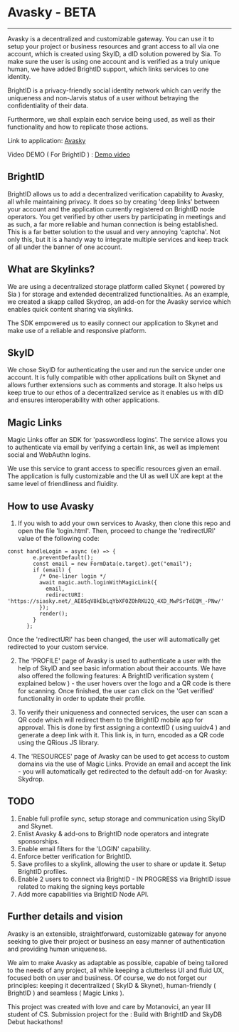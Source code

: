 # Avasky - BETA

---


Avasky is a decentralized and customizable gateway. You can use it to setup your project or business resources and grant access to all via one account, which is created using SkyID, a dID solution powered by Sia. To make sure the user is using one account and is verified as a truly unique human, we have added BrightID support, which links services to one identity.

BrightID is a privacy-friendly social identity network which can verify the uniqueness and non-Jarvis status of a user without betraying the confidentiality of their data.

Furthermore, we shall explain each service being used, as well as their functionality and how to replicate those actions.

Link to application: [Avasky](https://siasky.net/_AGAipVa9cj5uTHZIGTlbJum05N_ghmBlKFy_yiW93EMVQ/)

Video DEMO ( For BrightID ) : [Demo video](https://www.loom.com/share/aa7b0535360f42b0b5ea5a94f87a5a8f)

## BrightID



BrightID allows us to add a decentralized verification capability to Avasky, all while maintaining privacy. It does so by creating 'deep links' between your account and the application currently registered on BrightID node operators. You get verified by other users by participating in meetings and as such, a far more reliable and human connection is being established. This is a far better solution to the usual and very annoying 'captcha'. Not only this, but it is a handy way to integrate multiple services and keep track of all under the banner of one account.

## What are Skylinks?



We are using a decentralized storage platform called Skynet ( powered by Sia ) for storage and extended decentralized functionalities. As an example, we created a skapp called Skydrop, an add-on for the Avasky service which enables quick content sharing via skylinks.

The SDK empowered us to easily connect our application to Skynet and make use of a reliable and responsive platform.

## SkyID

We chose SkyID for authenticating the user and run the service under one account. It is fully compatible with other applications built on Skynet and allows further extensions such as comments and storage. It also helps us keep true to our ethos of a decentralized service as it enables us with dID and ensures interoperability with other applications.

## Magic Links



Magic Links offer an SDK for 'passwordless logins'. The service allows you to authenticate via email by verifying a certain link, as well as implement social and WebAuthn logins.

We use this service to grant access to specific resources given an email. The application is fully customizable and the UI as well UX
are kept at the same level of friendliness and fluidity.

## How to use Avasky

1. If you wish to add your own services to Avasky, then clone this repo and open the file 'login.html'.
Then, proceed to change the 'redirectURI' value of the following code:

```
const handleLogin = async (e) => {
        e.preventDefault();
        const email = new FormData(e.target).get("email");
        if (email) {
          /* One-liner login */
          await magic.auth.loginWithMagicLink({ 
			email,
			redirectURI: 'https://siasky.net/_AE85qV8kEbLqYbXF0ZOhRKU2Q_4XD_MwPSrTdEQM_-PNw/'
		  });
          render();
        }
      };

```
Once the 'redirectURI' has been changed, the user will automatically get redirected to your custom service.

2. The 'PROFILE' page of Avasky is used to authenticate a user with the help of SkyID and see basic information about their accounts. We have also offered the following features: A BrightID verification system ( explained below ) - the user hovers over the logo and a QR code is there for scanning. Once finished, the user can click on the 'Get verified' functionality in order to update their profile.

3. To verify their uniqueness and connected services, the user can scan a QR code which will redirect them to the BrightID mobile app for approval. This is done by first assigning a contextID ( using uuidv4 ) and generate a deep link with it. This link is, in turn, encoded as a QR code using the QRious JS library.

4. The 'RESOURCES' page of Avasky can be used to get access to custom domains via the use of Magic Links. Provide an email and accept the link - you will automatically get redirected to the default add-on for Avasky: Skydrop.


## TODO

1. Enable full profile sync, setup storage and communication using SkyID and Skynet.
2. Enlist Avasky & add-ons to BrightID node operators and integrate sponsorships.
3. Enable email filters for the 'LOGIN' capability.
4. Enforce better verification for BrightID.
5. Save profiles to a skylink, allowing the user to share or update it. Setup BrightID profiles.
6. Enable 2 users to connect via BrightID - IN PROGRESS via BrightID issue related to making the signing keys portable
7. Add more capabilities via BrightID Node API.

## Further details and vision

Avasky is an extensible, straightforward, customizable gateway for anyone seeking to give their project or business an easy manner of authentication and providing human uniqueness.

We aim to make Avasky as adaptable as possible, capable of being tailored to the needs of any project, all while keeping a clutterless UI and fluid UX, focused both on user and business. Of course, we do not forget our principles: keeping it decentralized ( SkyID & Skynet), human-friendly ( BrightID ) and seamless ( Magic Links ).

This project was created with love and care by Motanovici, an year III student of CS. Submission project for the : Build with BrightID and SkyDB Debut hackathons!
